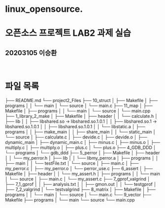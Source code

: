 # linux_opensource.
<h1> 오픈소스 프로젝트 LAB2 과제 실습 </h1>
<h2> 20203105 이승환 </h2>
<br>
<h1> 파일 목록 </h1>
├── README.md
└── project2_Files
    ├── 10_struct
    │   ├── Makefile
    │   ├── programs
    │   │   └── main
    │   └── source
    │       └── main.c
    ├── 11_map
    │   ├── Makefile
    │   ├── programs
    │   │   └── main
    │   └── source
    │       └── main.cpp
    ├── 1_library_2_make
    │   ├── Makefile
    │   ├── header
    │   │   └── calculate.h
    │   ├── lib
    │   │   ├── libshared.so -> libshared.so.1.0.1
    │   │   ├── libshared.so.1 -> libshared.so.1.0.1
    │   │   ├── libshared.so.1.0.1
    │   │   └── libstatic.a
    │   ├── programs
    │   │   ├── make_main
    │   │   ├── share_main
    │   │   └── static_main
    │   └── source
    │       ├── calculate.c
    │       ├── devide.c
    │       ├── devide.o
    │       ├── dynamic_main
    │       ├── dynamic_main.c
    │       ├── minus.c
    │       ├── minus.o
    │       ├── multiply.c
    │       ├── multiply.o
    │       ├── plus.c
    │       └── plus.o
    ├── 4_GDB_DDD
    │   └── programs
    │       └── gdb_ddd
    ├── 5_perror
    │   ├── Makefile
    │   ├── header
    │   │   └── my_perror.h
    │   ├── lib
    │   │   └── libmy_perror.a
    │   ├── programs
    │   │   ├── main
    │   │   └── testFile.txt
    │   └── source
    │       ├── main.c
    │       ├── my_perror.c
    │       ├── my_perror.o
    │       └── perror_use.c
    ├── 6_assert
    │   ├── Makefile
    │   ├── header
    │   │   └── my_assert.h
    │   ├── programs
    │   │   └── main
    │   └── source
    │       ├── main.c
    │       └── my_assert.c
    ├── 7_gprof_valgrind
    │   ├── 7_1_gprof
    │   │   ├── analysis.txt
    │   │   ├── gmon.out
    │   │   └── testgprof
    │   ├── 7_2_valgrind
    │   └── testvalgrind
    ├── 8_matrix
    │   ├── Makefile
    │   ├── programs
    │   │   └── main
    │   └── source
    │       └── main.c
    └── 9_vector
        ├── Makefile
        ├── programs
        │   └── main
        └── source
            └── main.cpp
